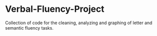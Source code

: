 # Verbal-Fluency-Project
Collection of code for the cleaning, analyzing and graphing of letter and semantic fluency tasks.
